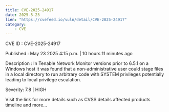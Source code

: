 ```yaml
---
title: CVE-2025-24917
date: 2025-5-23
lien: "https://cvefeed.io/vuln/detail/CVE-2025-24917"
category:
    - CVE
---
```


CVE ID : CVE-2025-24917

Published :  May 23
2025
4:15 p.m. | 10 hours
11 minutes ago

Description : In Tenable Network Monitor versions prior to 6.5.1 on a Windows host
it was found that a non-administrative user could stage files in a local directory to run arbitrary code with SYSTEM privileges
potentially leading to local privilege escalation.

Severity: 7.8 | HIGH

Visit the link for more details
such as CVSS details
affected products
timeline
and more...
